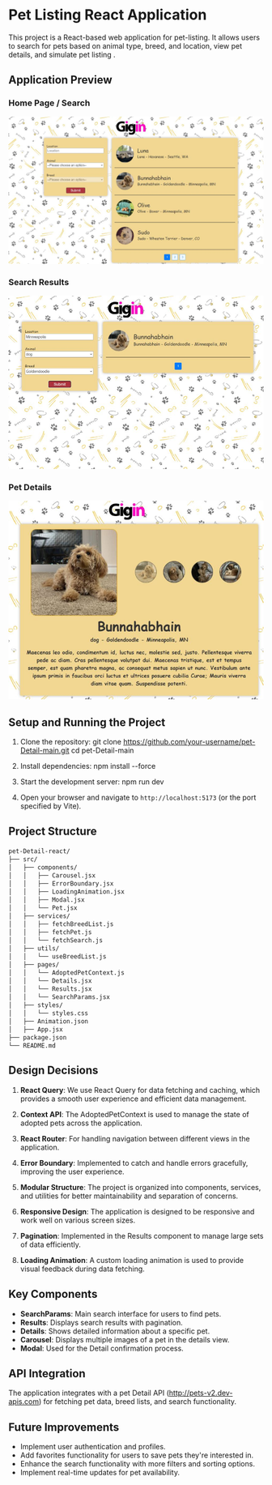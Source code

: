 # Pet Listing React Application

This project is a React-based web application for pet-listing. It allows users to search for pets based on animal type, breed, and location, view pet details, and simulate pet listing .

## Application Preview

### Home Page / Search
![Home Page](./screenshots/home-page.jpg)

### Search Results
![Search Results](./screenshots/search-result.jpg)

### Pet Details
![Pet Details](./screenshots/pet-details.jpg)


## Setup and Running the Project

1. Clone the repository:
git clone https://github.com/your-username/pet-Detail-main.git
cd pet-Detail-main

2. Install dependencies:
npm install --force

3. Start the development server:
npm run dev

4. Open your browser and navigate to `http://localhost:5173` (or the port specified by Vite).

## Project Structure
```plaintext
pet-Detail-react/
├── src/
│   ├── components/
│   │   ├── Carousel.jsx
│   │   ├── ErrorBoundary.jsx
│   │   ├── LoadingAnimation.jsx
│   │   ├── Modal.jsx
│   │   └── Pet.jsx
│   ├── services/
│   │   ├── fetchBreedList.js
│   │   ├── fetchPet.js
│   │   └── fetchSearch.js
│   ├── utils/
│   │   └── useBreedList.js
│   ├── pages/
│   │   └── AdoptedPetContext.js
│   │   └── Details.jsx
│   │   └── Results.jsx
│   │   └── SearchParams.jsx
│   ├── styles/
│   │   └── styles.css
│   ├── Animation.json
│   ├── App.jsx
├── package.json
└── README.md
```
## Design Decisions

1. **React Query**: We use React Query for data fetching and caching, which provides a smooth user experience and efficient data management.

2. **Context API**: The AdoptedPetContext is used to manage the state of adopted pets across the application.

3. **React Router**: For handling navigation between different views in the application.

4. **Error Boundary**: Implemented to catch and handle errors gracefully, improving the user experience.

5. **Modular Structure**: The project is organized into components, services, and utilities for better maintainability and separation of concerns.

6. **Responsive Design**: The application is designed to be responsive and work well on various screen sizes.

7. **Pagination**: Implemented in the Results component to manage large sets of data efficiently.

8. **Loading Animation**: A custom loading animation is used to provide visual feedback during data fetching.

## Key Components

- **SearchParams**: Main search interface for users to find pets.
- **Results**: Displays search results with pagination.
- **Details**: Shows detailed information about a specific pet.
- **Carousel**: Displays multiple images of a pet in the details view.
- **Modal**: Used for the Detail confirmation process.

## API Integration

The application integrates with a pet Detail API (http://pets-v2.dev-apis.com) for fetching pet data, breed lists, and search functionality.

## Future Improvements

- Implement user authentication and profiles.
- Add favorites functionality for users to save pets they're interested in.
- Enhance the search functionality with more filters and sorting options.
- Implement real-time updates for pet availability.





